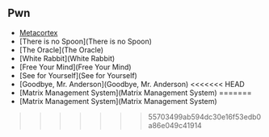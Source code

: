## Pwn

- [Metacortex](Metacortex)
- [There is no Spoon](There is no Spoon)
- [The Oracle](The Oracle)
- [White Rabbit](White Rabbit)
- [Free Your Mind](Free Your Mind)
- [See for Yourself](See for Yourself)
- [Goodbye, Mr. Anderson](Goodbye, Mr. Anderson)
<<<<<<< HEAD
- [Matrix Management System](Matrix Management System)
=======
- [Matrix Management System](Matrix Management System)

>>>>>>> 55703499ab594dc30e16f53edb0a86e049c41914
